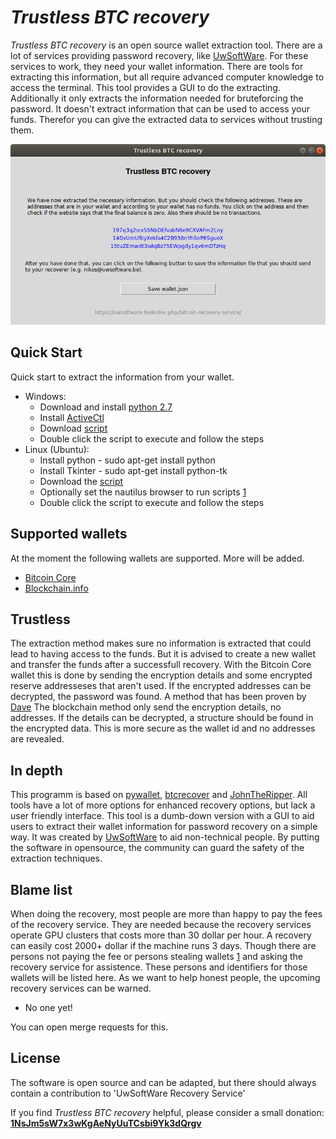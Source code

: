 # *Trustless BTC recovery* #
*Trustless BTC recovery* is an open source wallet extraction tool. There are a lot of services providing password recovery, like [UwSoftWare](https://uwsoftware.be/index.php/bitcoin-recovery-service/). For these services to work, they need your wallet information. There are tools for extracting this information, but all require advanced computer knowledge to access the terminal. This tool provides a GUI to do the extracting. Additionally it only extracts the information needed for bruteforcing the password. It doesn't extract information that can be used to access your funds. Therefor you can give the extracted data to services without trusting them.

![Example screen](/screenshot.png)

## Quick Start ##
Quick start to extract the information from your wallet.

 * Windows:
    * Download and install [python 2.7](http://www.python.org/ftp/python/2.7.2/python-2.7.2.msi)
    * Install [ActiveCtl](https://www.activestate.com/activetcl/downloads)
    * Download [script](https://cdn.rawgit.com/UwSoftWare/trustless_btc_recovery/master/trustless_btc_recovery.py)
    * Double click the script to execute and follow the steps
 * Linux (Ubuntu):
    * Install python - sudo apt-get install python
    * Install Tkinter - sudo apt-get install python-tk
    * Download the [script](https://cdn.rawgit.com/UwSoftWare/trustless_btc_recovery/master/trustless_btc_recovery.py) 
    * Optionally set the nautilus browser to run scripts [1](https://stackoverflow.com/a/26439671)
    * Double click the script to execute and follow the steps
    
## Supported wallets ##
At the moment the following wallets are supported. More will be added.

 * [Bitcoin Core](https://bitcoincore.org/)
 * [Blockchain.info](https://blockchain.info/wallet)
       
## Trustless ##
The extraction method makes sure no information is extracted that could lead to having access to the funds. But it is advised to create a new wallet and transfer the funds after a successfull recovery.
With the Bitcoin Core wallet this is done by sending the encryption details and some encrypted reserve addresseses that aren't used. If the encrypted addresses can be decrypted, the password was found. A method that has been proven by [Dave](https://bitcointalk.org/index.php?topic=240779.20)
The blockchain method only send the encryption details, no addresses. If the details can be decrypted, a structure should be found in the encrypted data. 
This is more secure as the wallet id and no addresses are revealed.
       
## In depth ##
This programm is based on [pywallet](https://github.com/jackjack-jj/pywallet), [btcrecover](https://github.com/gurnec/btcrecover) and [JohnTheRipper](https://github.com/magnumripper/JohnTheRipper). All tools have a lot of more options for enhanced recovery options, but lack a user friendly interface. This tool is a dumb-down version with a GUI to aid users to extract their wallet information for password recovery on a simple way. It was created by [UwSoftWare](https://uwsoftware.be/index.php/bitcoin-recovery-service/) to aid non-technical people. By putting the software in opensource, the community can guard the safety of the extraction techniques.

## Blame list ##
When doing the recovery, most people are more than happy to pay the fees of the recovery service. They are needed because the recovery services operate GPU clusters that costs more than 30 dollar per hour. A recovery can easily cost 2000+ dollar if the machine runs 3 days. Though there are persons not paying the fee or persons stealing wallets [1](https://www.reddit.com/r/Bitcoin/comments/46fcfo/wwwwalletrecoveryservicescom_scam/) and asking the recovery service for assistence. These persons and identifiers for those wallets will be listed here. As we want to help honest people, the upcoming recovery services can be warned.

- No one yet!

You can open merge requests for this.

## License ##
The software is open source and can be adapted, but there should always contain a contribution to 'UwSoftWare Recovery Service'

If you find *Trustless BTC recovery* helpful, please consider a small donation:
**[1NsJm5sW7x3wKgAeNyUuTCsbi9Yk3dQrgv](bitcoin:1NsJm5sW7x3wKgAeNyUuTCsbi9Yk3dQrgv?label=tip)**
